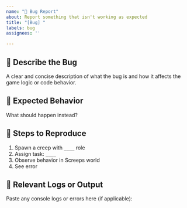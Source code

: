 ```yaml
---
name: "🐛 Bug Report"
about: Report something that isn't working as expected
title: "[Bug] "
labels: bug
assignees: ''

---
```


## 🐞 Describe the Bug

A clear and concise description of what the bug is and how it affects the game logic or code behavior.

## 🎯 Expected Behavior

What should happen instead?

## 🧪 Steps to Reproduce

1. Spawn a creep with `____` role
2. Assign task: `____`
3. Observe behavior in Screeps world
4. See error

## 📄 Relevant Logs or Output

Paste any console logs or errors here (if applicable):

